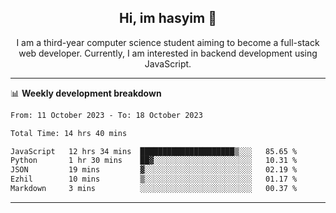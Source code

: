 <h2 align="center"> Hi, im hasyim 👋 </h2>

<p align="center"> I am a third-year computer science student aiming to become a full-stack web developer. Currently, I am interested in backend development using JavaScript. </p>

---

<!--
**hasyimashari/hasyimashari** is a ✨ _special_ ✨ repository because its `README.md` (this file) appears on your GitHub profile.

Here are some ideas to get you started:

- 🔭 I’m currently working on ...
- 🌱 I’m currently learning ...
- 👯 I’m looking to collaborate on ...
- 🤔 I’m looking for help with ...
- 💬 Ask me about ...
- 📫 How to reach me: ...
- 😄 Pronouns: ...
- ⚡ Fun fact: ...
-->

📊 **Weekly development breakdown**

<!--START_SECTION:waka-->

```txt
From: 11 October 2023 - To: 18 October 2023

Total Time: 14 hrs 40 mins

JavaScript   12 hrs 34 mins  █████████████████████▒░░░   85.65 %
Python       1 hr 30 mins    ██▓░░░░░░░░░░░░░░░░░░░░░░   10.31 %
JSON         19 mins         ▓░░░░░░░░░░░░░░░░░░░░░░░░   02.19 %
Ezhil        10 mins         ▒░░░░░░░░░░░░░░░░░░░░░░░░   01.17 %
Markdown     3 mins          ░░░░░░░░░░░░░░░░░░░░░░░░░   00.37 %
```

<!--END_SECTION:waka-->

---
